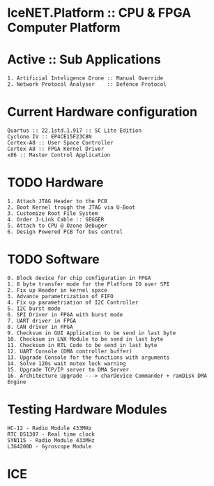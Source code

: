 # IceNET.Platform :: CPU & FPGA Computer Platform

# Active :: Sub Applications

	1. Artificial Inteligence Drone :: Manual Override
	2. Network Protocol Analyser 	:: Defence Protocol

# Current Hardware configuration

	Quartus :: 22.1std.1.917 :: SC Lite Edition
	Cyclone IV :: EP4CE15F23C8N
	Cortex-A8 :: User Space Controller
	Cortex A8 :: FPGA Kernel Driver
	x86 :: Master Control Application

# TODO Hardware

	1. Attach JTAG Header to the PCB
	2. Boot Kernel trough the JTAG via U-Boot
	3. Customize Root File System
	4. Order J-Link Cable :: SEGGER
	5. Attach to CPU @ Ozone Debuger
	6. Design Powered PCB for bus control

# TODO Software

	0. Block device for chip configuration in FPGA
	1. 8 byte transfer mode for the Platform IO over SPI
	2. Fix up Header in kernel space
	3. Advance parametrization of FIFO
	4. Fix up parametriation of I2C Controller
	5. I2C burst mode
	6. SPI Driver in FPGA with burst mode
	7. UART driver in FPGA
	8. CAN driver in FPGA
	9. Checksum in GUI Application to be send in last byte
	10. Checksum in LNX Module to be send in last byte
	11. Checksum in RTL Code to be send in last byte
	12. UART Console (DMA controller buffer)
	13. Upgrade Console for the functions with arguments
	14. Solve 120s wait mutex lock warning
	15. Upgrade TCP/IP server to DMA Server
	16. Architecture Upgrade ---> charDevice Commander + ramDisk DMA Engine

# Testing Hardware Modules

	HC-12 - Radio Module 433MHz
	RTC DS1307 - Real time clock
	SYN115 - Radio Module 433MHz
	L3G4200D - Gyroscope Module

# ICE
